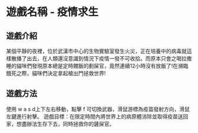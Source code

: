 # 遊戲名稱 - 疫情求生
## 遊戲介紹
某個平靜的夜裡，位於武漢市中心的生物實驗室發生火災，正在培養中的病毒就這樣散播了出去，在人類還沒意識到情況下疫情一發不可收拾。而原本只會之喝拉撒睡的貓咪們發現原本總是定時餵飯的剷屎官，竟然連續12小時沒有放飯了!在瀕臨餓死之際，貓咪們決定拿起槍出門拯救世界!

## 遊戲方法
使用 w a s d上下左右移動，點擊 f 可切換武器，滑鼠游標為疫苗發射方向，滑鼠左鍵進行射擊。
遊戲目標：在限定時間內將世界上的病原體消除並取得疫苗送回家，想盡辦法生存下去，同時拯救你的鏟屎官。
